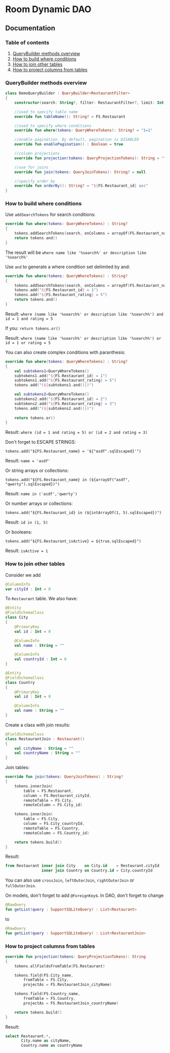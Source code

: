 # Room Dynamic DAO

## Documentation

### Table of contents

1. [QueryBuilder methods overview](#overview)
2. [How to build where conditions](#where)
3. [How to join other tables](#join)
4. [How to project columns from tables](#project)

### QueryBuilder methods overview <a name="overview"></a>

```kotlin
class DemoQueryBuilder : QueryBuilder<RestaurantFilter>
{
    constructor(search: String?, filter: RestaurantFilter?, limit: Int = Int.MAX_VALUE, offset: Int = 0) : super(search, filter, limit, offset)

    //used to specify table name
    override fun tableName(): String? = FS.Restaurant

    //used to specify where conditions
    override fun where(tokens: QueryWhereTokens): String? = "1=1"

    //enable pagination. By default, pagination is DISABLED
    override fun enablePagination() : Boolean = true

    //column projections
    override fun projection(tokens: QueryProjectionTokens): String = "*"

    //use for joins
    override fun join(tokens: QueryJoinTokens): String? = null

    //specify order by
    override fun orderBy(): String? = "${FS.Restaurant_id} asc"
}
```

### How to build where conditions <a name="where"></a>

Use ``addSearchTokens`` for search conditions:

```kotlin
override fun where(tokens: QueryWhereTokens) : String?
{
    tokens.addSearchTokens(search, onColumns = arrayOf(FS.Restaurant_name, FS.Restaurant_description))
    return tokens.and()
}
```

The result will be ``where name like '%search%' or description like '%search%'``

Use ``and`` to generate a where condition set delimited by and:

```kotlin
override fun where(tokens: QueryWhereTokens) : String?
{
    tokens.addSearchTokens(search, onColumns = arrayOf(FS.Restaurant_name, FS.Restaurant_description))
    tokens.add("${FS.Restaurant_id} = 1")
    tokens.add("${FS.Restaurant_rating} = 5")
    return tokens.and()
}
```

Result: ``where (name like '%search%' or description like '%search%') and id = 1 and rating = 5``

If you: ``return tokens.or()``

Result: ``where (name like '%search%' or description like '%search%') or id = 1 or rating = 5``

You can also create complex conditions with paranthesis:

```kotlin
override fun where(tokens: QueryWhereTokens) : String?
{
    val subtokens1=QueryWhereTokens()
    subtokens1.add("${FS.Restaurant_id} = 1")
    subtokens1.add("${FS.Restaurant_rating} = 5")
    tokens.add("(${subtokens1.and()})")

    val subtokens2=QueryWhereTokens()
    subtokens2.add("${FS.Restaurant_id} = 2")
    subtokens2.add("${FS.Restaurant_rating} = 3")
    tokens.add("(${subtokens2.and()})")
    
    return tokens.or()
}
```

Result: ``where (id = 1 and rating = 5) or (id = 2 and rating = 3)``

Don't forget to ESCAPE STRINGS:

``tokens.add("${FS.Restaurant_name} = '${"asdf".sqlEscaped}'")``

Result: ``name = 'asdf'``

Or string arrays or collections:

``tokens.add("${FS.Restaurant_name} in (${arrayOf("asdf", "qwerty").sqlEscaped})")``

Result: ``name in ('asdf','qwerty')``

Or number arrays or collections:

``tokens.add("${FS.Restaurant_id} in (${intArrayOf(1, 5).sqlEscaped})")``

Result: ``id in (1, 5)``

Or booleans:

``tokens.add("${FS.Restaurant_isActive} = ${true.sqlEscaped}")``

Result: ``isActive = 1``

### How to join other tables <a name="join"></a>

Consider we add 

```kotlin
@ColumnInfo
var cityId : Int = 0
```

To ``Restaurant`` table. We also have:

```kotlin
@Entity
@FieldSchemaClass
class City
{
    @PrimaryKey
    val id : Int = 0

    @ColumnInfo
    val name : String = ""

    @ColumnInfo
    val countryId : Int = 0
}
```

```kotlin
@Entity
@FieldSchemaClass
class Country
{
    @PrimaryKey
    val id : Int = 0

    @ColumnInfo
    val name : String = ""
}
```

Create a class with join results:

```kotlin
@FieldSchemaClass
class RestaurantJoin : Restaurant()
{
    val cityName : String = ""
    val countryName : String = ""
}
```

Join tables:

```kotlin
override fun join(tokens: QueryJoinTokens) : String?
{
    tokens.innerJoin(
        table = FS.Restaurant,
        column = FS.Restaurant_cityId,
        remoteTable = FS.City,
        remoteColumn = FS.City_id)

    tokens.innerJoin(
        table = FS.City,
        column = FS.City_countryId,
        remoteTable = FS.Country,
        remoteColumn = FS.Country_id)

    return tokens.build()
}
```

Result:

```sql
from Restaurant inner join City    on City.id    = Restaurant.cityId 
                inner join Country on Country.id = City.countryId
```

You can also use ``crossJoin``, ``leftOuterJoin``, ``rightOuterJoin`` or ``fullOuterJoin``.

On models, don't forget to add ``@ForeignKey``s. In DAO, don't forget to change

```kotlin
@RawQuery
fun getList(query : SupportSQLiteQuery) : List<Restaurant>
```

to

```kotlin
@RawQuery
fun getList(query : SupportSQLiteQuery) : List<RestaurantJoin>
```

### How to project columns from tables <a name="project"></a>

```kotlin
override fun projection(tokens: QueryProjectionTokens): String
{
    tokens.allFieldsFromTable(FS.Restaurant)

    tokens.field(FS.City_name,
        fromTable = FS.City,
        projectAs = FS.RestaurantJoin_cityName)

    tokens.field(FS.Country_name,
        fromTable = FS.Country,
        projectAs = FS.RestaurantJoin_countryName)

    return tokens.build()
}
```

Result:

```sql
select Restaurant.*,
       City.name as cityName,
       Country.name as countryName
```
